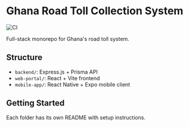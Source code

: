 # Ghana Road Toll Collection System


![CI](https://github.com/5tring5/ghana-road-toll-system/actions/workflows/ci.yml/badge.svg)

Full-stack monorepo for Ghana's road toll system.

## Structure

- `backend/`: Express.js + Prisma API
- `web-portal/`: React + Vite frontend
- `mobile-app/`: React Native + Expo mobile client

## Getting Started

Each folder has its own README with setup instructions.
